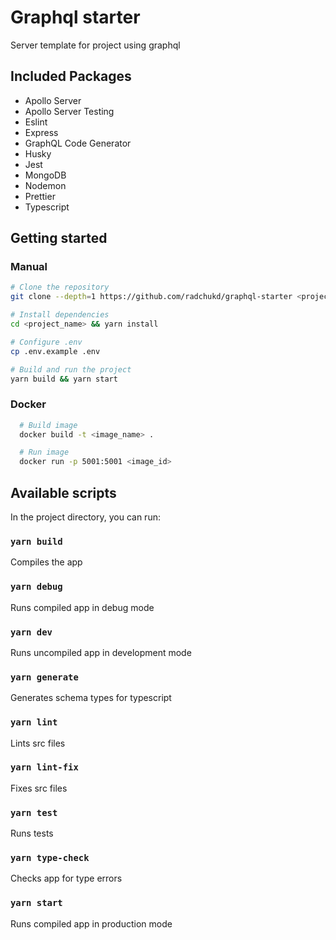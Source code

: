 # Graphql starter

Server template for project using graphql

## Included Packages

- Apollo Server
- Apollo Server Testing
- Eslint
- Express
- GraphQL Code Generator
- Husky
- Jest
- MongoDB
- Nodemon
- Prettier
- Typescript

## Getting started

### Manual

```bash
# Clone the repository
git clone --depth=1 https://github.com/radchukd/graphql-starter <project_name>

# Install dependencies
cd <project_name> && yarn install

# Configure .env
cp .env.example .env

# Build and run the project
yarn build && yarn start
```

### Docker

```bash
  # Build image
  docker build -t <image_name> .

  # Run image
  docker run -p 5001:5001 <image_id>

```

## Available scripts

In the project directory, you can run:

### `yarn build`

Compiles the app

### `yarn debug`

Runs compiled app in debug mode

### `yarn dev`

Runs uncompiled app in development mode

### `yarn generate`

Generates schema types for typescript

### `yarn lint`

Lints src files

### `yarn lint-fix`

Fixes src files

### `yarn test`

Runs tests

### `yarn type-check`

Checks app for type errors

### `yarn start`

Runs compiled app in production mode

